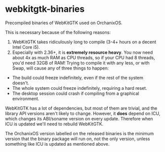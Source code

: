 # webkitgtk-binaries
Precompiled binaries of WebKitGTK used on OrchanixOS.

This is necessary because of the following reasons:

1. WebKitGTK takes ridiculously long to compile (3-4+ hours on a decent Intel Core i5).
2. Especially with 2.36+, it is **extremely resource heavy**. You now need about 4x as much RAM as CPU threads, so if your CPU had 8 threads, you'd need 32GB of RAM! Trying to compile it with any less, or with Swap, will cause any of three things to happen:
  - The build could freeze indefinitely, even if the rest of the system doesn't.
  - The whole system could freeze indefinitely, requiring a hard reset.
  - The desktop session could crash if compiling from a graphical environment.

WebKitGTK has a lot of dependencies, but most of them are trivial, and the library API versions aren't likely to change. However, it **does** depend on ICU, which changes its ABI/soname version on every update. Therefore when ICU is updated we'll need to rebuild WebKitGTK.

The OrchanixOS version labelled on the released binaries is the minimum version that the binary package will run on, not the only version, unless something like ICU is updated as mentioned above.
